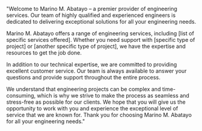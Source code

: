 "Welcome to Marino M. Abatayo – a premier provider of engineering services. Our team of highly qualified and experienced engineers is dedicated to delivering exceptional solutions for all your engineering needs.

Marino M. Abatayo offers a range of engineering services, including [list of specific services offered]. Whether you need support with [specific type of project] or [another specific type of project], we have the expertise and resources to get the job done.

In addition to our technical expertise, we are committed to providing excellent customer service. Our team is always available to answer your questions and provide support throughout the entire process.

We understand that engineering projects can be complex and time-consuming, which is why we strive to make the process as seamless and stress-free as possible for our clients. We hope that you will give us the opportunity to work with you and experience the exceptional level of service that we are known for. Thank you for choosing Marino M. Abatayo for all your engineering needs."

